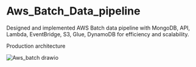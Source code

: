 # Aws_Batch_Data_pipeline
Designed and implemented AWS Batch data pipeline with MongoDB, API, Lambda, EventBridge, S3, Glue, DynamoDB for efficiency and scalability.

Production architecture


![Aws_batch drawio](https://github.com/bardock-2393/Aws_Batch_Data_pipeline/assets/160537536/9e689854-77de-4de2-b83d-144ebeda24af)
